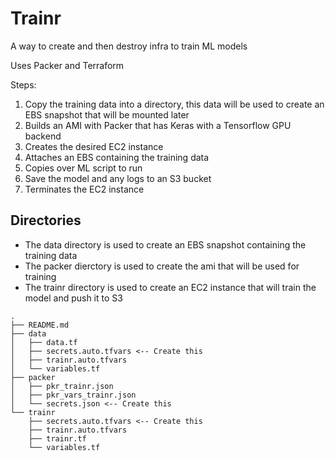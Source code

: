 # Trainr
A way to create and then destroy infra to train ML models

Uses Packer and Terraform

Steps:
1. Copy the training data into a directory, this data will be used to create an EBS snapshot that will be mounted later
2. Builds an AMI with Packer that has Keras with a Tensorflow GPU backend
3. Creates the desired EC2 instance
4. Attaches an EBS containing the training data
5. Copies over ML script to run
6. Save the model and any logs to an S3 bucket
7. Terminates the EC2 instance

## Directories
- The data directory is used to create an EBS snapshot containing the training data
- The packer dierctory is used to create the ami that will be used for training
- The trainr directory is used to create an EC2 instance that will train the model and push it to S3
```
.
├── README.md
├── data
│   ├── data.tf
│   ├── secrets.auto.tfvars <-- Create this
│   ├── trainr.auto.tfvars
│   └── variables.tf
├── packer
│   ├── pkr_trainr.json
│   ├── pkr_vars_trainr.json
│   └── secrets.json <-- Create this
└── trainr
    ├── secrets.auto.tfvars <-- Create this
    ├── trainr.auto.tfvars
    ├── trainr.tf
    └── variables.tf
```
